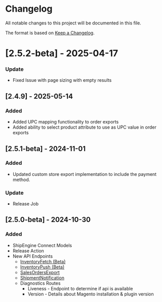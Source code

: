 # Changelog

All notable changes to this project will be documented in this file.

The format is based on [Keep a Changelog](https://keepachangelog.com/en/1.0.0/).

# [2.5.2-beta] - 2025-04-17
### Update
- Fixed Issue with page sizing with empty results

## [2.4.9] - 2025-05-14
### Added
- Added UPC mapping functionality to order exports
- Added ability to select product attribute to use as UPC value in order exports

## [2.5.1-beta] - 2024-11-01
### Added
- Updated custom store export implementation to include the payment method.
### Update
- Release Job 

## [2.5.0-beta] - 2024-10-30
### Added
- ShipEngine Connect Models
- Release Action
- New API Endpoints
    - [InventoryFetch (Beta)](#)
    - [InventoryPush (Beta)](#)
    - [SalesOrdersExport](https://connect.shipengine.com/orders/reference/operation/OrderSource_SalesOrdersExport/)
    - [ShipmentNotification](https://connect.shipengine.com/orders/reference/operation/OrderSource_ShipmentNotification/)
    - Diagnostics Routes
        - Liveness - Endpoint to determine if api is available
        - Version - Details about Magento installation & plugin version
